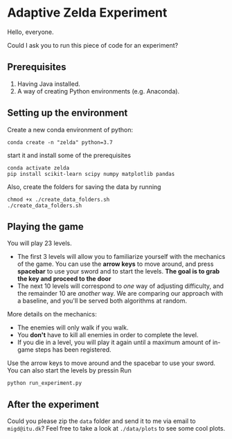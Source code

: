# Adaptive Zelda Experiment

Hello, everyone.

Could I ask you to run this piece of code for an experiment?

## Prerequisites

1. Having Java installed.
2. A way of creating Python environments (e.g. Anaconda).

## Setting up the environment

Create a new conda environment of python:
```
conda create -n "zelda" python=3.7
```

start it and install some of the prerequisites
```
conda activate zelda
pip install scikit-learn scipy numpy matplotlib pandas
```

Also, create the folders for saving the data by running
```
chmod +x ./create_data_folders.sh
./create_data_folders.sh
```

## Playing the game

You will play 23 levels.

- The first 3 levels will allow you to familiarize yourself with the mechanics of the game. You can use the **arrow keys** to move around, and press **spacebar** to use your sword and to start the levels. **The goal is to grab the key and proceed to the door**
- The next 10 levels will correspond to *one* way of adjusting difficulty, and the remainder 10 are *another* way. We are comparing our approach with a baseline, and you'll be served both algorithms at random.

More details on the mechanics:
- The enemies will only walk if you walk.
- You **don't** have to kill all enemies in order to complete the level.
- If you die in a level, you will play it again until a maximum amount of in-game steps has been registered.

Use the arrow keys to move around and the spacebar to use your sword. You can also start the levels by pressin Run

```
python run_experiment.py
```

## After the experiment

Could you please zip the `data` folder and send it to me via email to `migd@itu.dk`? Feel free to take a look at `./data/plots` to see some cool plots.
